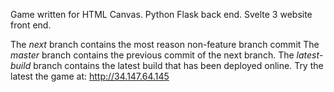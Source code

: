 Game written for HTML Canvas.
Python Flask back end.
Svelte 3 website front end.

The *next* branch contains the most reason non-feature branch commit
The *master* branch contains the previous commit of the next branch.
The *latest-build* branch contains the latest build that has been deployed online.
Try the latest the game at: http://34.147.64.145